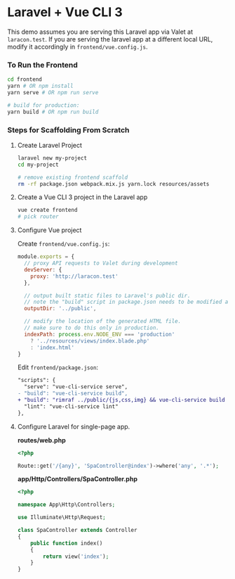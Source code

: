 # Laravel + Vue CLI 3

This demo assumes you are serving this Laravel app via Valet at `laracon.test`. If you are serving the laravel app at a different local URL, modify it accordingly in `frontend/vue.config.js`.

### To Run the Frontend

``` sh
cd frontend
yarn # OR npm install
yarn serve # OR npm run serve

# build for production:
yarn build # OR npm run build
```

### Steps for Scaffolding From Scratch

1. Create Laravel Project

    ``` sh
    laravel new my-project
    cd my-project

    # remove existing frontend scaffold
    rm -rf package.json webpack.mix.js yarn.lock resources/assets
    ```

2. Create a Vue CLI 3 project in the Laravel app

    ``` sh
    vue create frontend
    # pick router
    ```

3. Configure Vue project

    Create `frontend/vue.config.js`:

    ``` js
    module.exports = {
      // proxy API requests to Valet during development
      devServer: {
        proxy: 'http://laracon.test'
      },

      // output built static files to Laravel's public dir.
      // note the "build" script in package.json needs to be modified as well.
      outputDir: '../public',

      // modify the location of the generated HTML file.
      // make sure to do this only in production.
      indexPath: process.env.NODE_ENV === 'production'
        ? '../resources/views/index.blade.php'
        : 'index.html'
    }
    ```

    Edit `frontend/package.json`:

    ``` diff
    "scripts": {
      "serve": "vue-cli-service serve",
    - "build": "vue-cli-service build",
    + "build": "rimraf ../public/{js,css,img} && vue-cli-service build --no-clean",
      "lint": "vue-cli-service lint"
    },
    ```

4. Configure Laravel for single-page app.

    **routes/web.php**

    ``` php
    <?php

    Route::get('/{any}', 'SpaController@index')->where('any', '.*');
    ```

    **app/Http/Controllers/SpaController.php**

    ``` php
    <?php

    namespace App\Http\Controllers;

    use Illuminate\Http\Request;

    class SpaController extends Controller
    {
        public function index()
        {
            return view('index');
        }
    }
    ```
